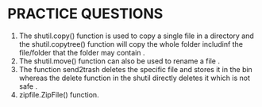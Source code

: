 # PRACTICE QUESTIONS

1. The shutil.copy() function is used to copy a single file in a directory and the shutil.copytree() function will copy the whole folder includinf the file/folder that the folder may contain .
2. The shutil.move() function can also be used to rename a file .
3. The function send2trash deletes the specific file and stores it in the bin whereas the delete function in the shutil directly deletes it which is not safe .
4. zipfile.ZipFile() function.
